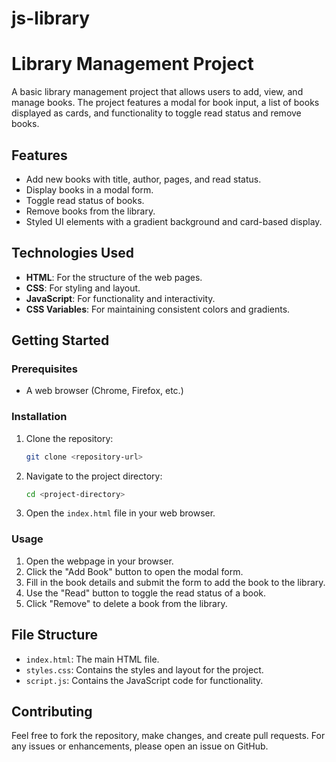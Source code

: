 # js-library
# Library Management Project

A basic library management project that allows users to add, view, and manage books. The project features a modal for book input, a list of books displayed as cards, and functionality to toggle read status and remove books.

## Features

- Add new books with title, author, pages, and read status.
- Display books in a modal form.
- Toggle read status of books.
- Remove books from the library.
- Styled UI elements with a gradient background and card-based display.

## Technologies Used

- **HTML**: For the structure of the web pages.
- **CSS**: For styling and layout.
- **JavaScript**: For functionality and interactivity.
- **CSS Variables**: For maintaining consistent colors and gradients.

## Getting Started

### Prerequisites

- A web browser (Chrome, Firefox, etc.)

### Installation

1. Clone the repository:

    ```bash
    git clone <repository-url>
    ```

2. Navigate to the project directory:

    ```bash
    cd <project-directory>
    ```

3. Open the `index.html` file in your web browser.

### Usage

1. Open the webpage in your browser.
2. Click the "Add Book" button to open the modal form.
3. Fill in the book details and submit the form to add the book to the library.
4. Use the "Read" button to toggle the read status of a book.
5. Click "Remove" to delete a book from the library.

## File Structure

- `index.html`: The main HTML file.
- `styles.css`: Contains the styles and layout for the project.
- `script.js`: Contains the JavaScript code for functionality.

## Contributing

Feel free to fork the repository, make changes, and create pull requests. For any issues or enhancements, please open an issue on GitHub.


